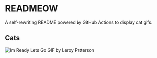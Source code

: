 # READMEOW

A self-rewriting README powered by GitHub Actions to display cat gifs.

## Cats

![Im Ready Lets Go GIF by Leroy Patterson](https://media2.giphy.com/media/CjmvTCZf2U3p09Cn0h/200.gif?cid=9acd02daxa8pze2hi3jo3dajqkw02zr1odwms4bxxw3j0vl5&ep=v1_gifs_search&rid=200.gif&ct=g)

